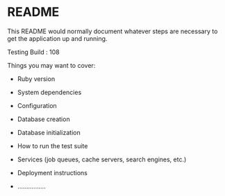# README

This README would normally document whatever steps are necessary to get the
application up and running.

Testing Build : 108

Things you may want to cover:

* Ruby version

* System dependencies

* Configuration

* Database creation

* Database initialization

* How to run the test suite

* Services (job queues, cache servers, search engines, etc.)

* Deployment instructions

* ................
